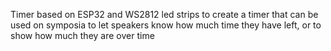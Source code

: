Timer based on ESP32 and WS2812 led strips to create a timer that can be used on symposia to let speakers know how much time they have left, or to show how much they are over time
